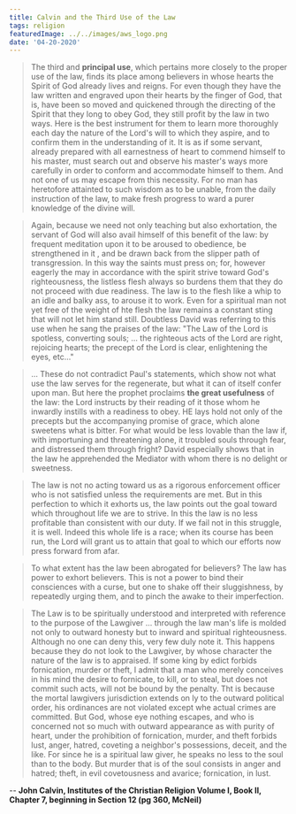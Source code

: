 ```yaml
---
title: Calvin and the Third Use of the Law
tags: religion
featuredImage: ../../images/aws_logo.png
date: '04-20-2020'
---
```


> The third and **principal use**, which pertains more closely to the proper use of the law, finds its place among believers in whose hearts the Spirit of God already lives and reigns. For even though they have the law written and engraved upon their hearts by the finger of God, that is, have been so moved and quickened through the directing of the Spirit that they long to obey God, they still profit by the law in two ways. 
> Here is the best instrument for them to learn more thoroughly each day the nature of the Lord's will to which they aspire, and to confirm them in the understanding of it. It is as if some servant, already prepared with all earnestness of heart to commend himself to his master, must search out and observe his master's ways more carefully in order to conform and accommodate himself to them. And not one of us may escape from this necessity. For no man has heretofore attainted to such wisdom as to be unable, from the daily instruction of the law, to make fresh progress to ward a purer knowledge of the divine will.

> Again, because we need not only teaching but also exhortation, the servant of God will also avail himself of this benefit of the law: by frequent meditation upon it to be aroused to obedience, be strengthened in it , and be drawn back from the slipper path of transgression. In this way the saints must press on; for, however eagerly the may in accordance with the spirit strive toward God's righteousness, the listless flesh always so burdens them that they do not proceed with due readiness. The law is to the flesh like a whip to an idle and balky ass, to arouse it to work. Even for a spiritual man not yet free of the weight of hte flesh the law remains a constant sting that will not let him stand still. Doubtless David was referring to this use when he sang the praises of the law: "The Law of the Lord is spotless, converting souls; ... the righteous acts of the Lord are right, rejoicing hearts; the precept of the Lord is clear, enlightening the eyes, etc..."

> ... These do not contradict Paul's statements, which show not what use the law serves for the regenerate, but what it can of itself confer upon man. But here the prophet proclaims **the great usefulness** of the law: the Lord instructs by their reading of it those whom he inwardly instills with a readiness to obey. HE lays hold not only of the precepts but the accompanying promise of grace, which alone sweetens what is bitter. For what would be less lovable than the law if, with importuning and threatening alone, it troubled souls through fear, and distressed them through fright? David especially shows that in the law he apprehended the Mediator with whom there is no delight or sweetness.

> The law is not no acting toward us as a rigorous enforcement officer who is not satisfied unless the requirements are met. But in this perfection to which it exhorts us, the law points out the goal toward which throughout life we are to strive. In this the law is no less profitable than consistent with our duty. If we fail not in this struggle, it is well. Indeed this whole life is a race; when its course has been run, the Lord will grant us to attain that goal to which our efforts now press forward from afar.

> To what extent has the law been abrogated for believers?
> The law has power to exhort believers. This is not a power to bind their consciences with a curse, but  one to shake off their sluggishness, by repeatedly urging them, and to pinch the awake to their imperfection.

> The Law is to be spiritually understood and interpreted with reference to the purpose of the Lawgiver
> ... through the law man's life is molded not only to outward honesty but to inward and spiritual righteousness. Although no one can deny this, very few duly note it. This happens because they do not look to the Lawgiver, by whose character the nature of the law is to appraised. If some king by edict forbids fornication, murder or theft, I admit that a man who merely conceives in his mind the desire to fornicate, to kill, or to steal, but does not commit such acts, will not be bound by the penalty. Tht is because the mortal lawgivers jurisdiction extends on ly to the outward political order, his ordinances are not violated except whe actual crimes are committed. But God, whose eye nothing escapes, and who is concerned not so much with outward appearance as with purity of heart, under the prohibition of fornication, murder, and theft forbids lust, anger, hatred, coveting a neighbor's possessions, deceit, and the like. For since he is a spiritual law giver, he speaks no less to the soul than to the body. But murder that is of the soul consists in anger and hatred; theft, in evil covetousness and avarice; fornication, in lust.

-- **John Calvin, Institutes of the Christian Religion Volume I, Book II, Chapter 7, beginning in Section 12 (pg 360, McNeil)**
